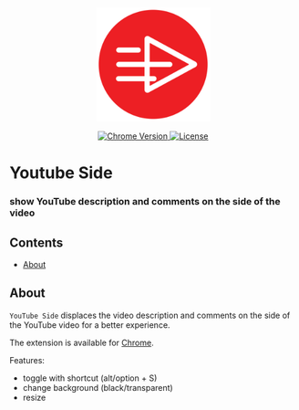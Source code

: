<p align="center">
    <img src="https://raw.githubusercontent.com/plurid/youtube-side/master/about/identity/youtube-side-logo.png" height="200px">
</p>


<p align="center">
    <a href="https://chrome.google.com/webstore/detail/youtube-side">
        <img src="https://img.shields.io/badge/chrome-v1.0.0-blue.svg?colorB=004F91&style=for-the-badge" alt="Chrome Version">
    </a>
    <a href="https://github.com/plurid/youtube-side/blob/master/LICENSE">
        <img src="https://img.shields.io/badge/license-DEL-blue.svg?colorB=1380C3&style=for-the-badge" alt="License">
    </a>
</p>



<h1>
    Youtube Side
</h1>


<h3>
    show YouTube description and comments on the side of the video
</h3>



## Contents

+ [About](#about)


## About

`YouTube Side` displaces the video description and comments on the side of the YouTube video for a better experience.

The extension is available for [Chrome](https://chrome.google.com/webstore/detail/youtube-side).

Features:
+ toggle with shortcut (alt/option + S)
+ change background (black/transparent)
+ resize
